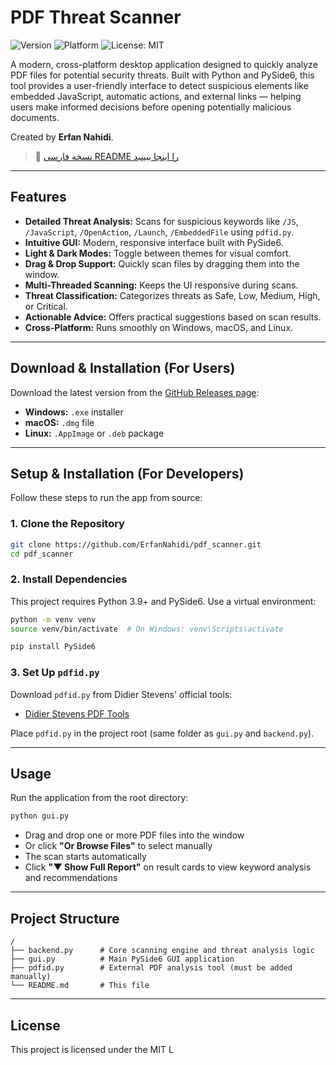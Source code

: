 # PDF Threat Scanner

![Version](https://img.shields.io/badge/Version-4.0.0-5865F2)
![Platform](https://img.shields.io/badge/Platform-Windows%20%7C%20%20Linux-blue)
![License: MIT](https://img.shields.io/badge/License-MIT-blue.svg)

A modern, cross-platform desktop application designed to quickly analyze PDF files for potential security threats. Built with Python and PySide6, this tool provides a user-friendly interface to detect suspicious elements like embedded JavaScript, automatic actions, and external links — helping users make informed decisions before opening potentially malicious documents.

Created by **Erfan Nahidi**.

> 🔗 [نسخه فارسی README را اینجا ببینید](https://github.com/ErfanNahidi/pdf_scanner/blob/main/readme_fa.md)

---


## Features

* **Detailed Threat Analysis:** Scans for suspicious keywords like `/JS`, `/JavaScript`, `/OpenAction`, `/Launch`, `/EmbeddedFile` using `pdfid.py`.
* **Intuitive GUI:** Modern, responsive interface built with PySide6.
* **Light & Dark Modes:** Toggle between themes for visual comfort.
* **Drag & Drop Support:** Quickly scan files by dragging them into the window.
* **Multi-Threaded Scanning:** Keeps the UI responsive during scans.
* **Threat Classification:** Categorizes threats as Safe, Low, Medium, High, or Critical.
* **Actionable Advice:** Offers practical suggestions based on scan results.
* **Cross-Platform:** Runs smoothly on Windows, macOS, and Linux.

---

## Download & Installation (For Users)

Download the latest version from the [GitHub Releases page](https://github.com/ErfanNahidi/pdf_scanner/releases):

* **Windows:** `.exe` installer
* **macOS:** `.dmg` file
* **Linux:** `.AppImage` or `.deb` package

---

## Setup & Installation (For Developers)

Follow these steps to run the app from source:

### 1. Clone the Repository

```bash
git clone https://github.com/ErfanNahidi/pdf_scanner.git
cd pdf_scanner
```

### 2. Install Dependencies

This project requires Python 3.9+ and PySide6. Use a virtual environment:

```bash
python -m venv venv
source venv/bin/activate  # On Windows: venv\Scripts\activate

pip install PySide6
```

### 3. Set Up `pdfid.py`

Download `pdfid.py` from Didier Stevens' official tools:

* [Didier Stevens PDF Tools](https://blog.didierstevens.com/programs/pdf-tools/)

Place `pdfid.py` in the project root (same folder as `gui.py` and `backend.py`).

---

## Usage

Run the application from the root directory:

```bash
python gui.py
```

* Drag and drop one or more PDF files into the window
* Or click **"Or Browse Files"** to select manually
* The scan starts automatically
* Click **"▼ Show Full Report"** on result cards to view keyword analysis and recommendations

---

## Project Structure

```
/
├── backend.py      # Core scanning engine and threat analysis logic
├── gui.py          # Main PySide6 GUI application
├── pdfid.py        # External PDF analysis tool (must be added manually)
└── README.md       # This file
```

---

## License

This project is licensed under the MIT L
